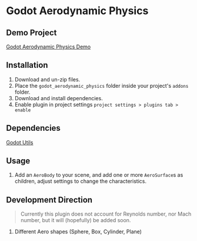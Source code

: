 # Godot Aerodynamic Physics

## Demo Project
[Godot Aerodynamic Physics Demo](https://github.com/addmix/godot-aerodynamic-physics-demo)

## Installation
1. Download and un-zip files.
2. Place the `godot_aerodynamic_physics` folder inside your project's `addons` folder.
3. Download and install dependencies.
4. Enable plugin in project settings `project settings > plugins tab > enable`

## Dependencies
[Godot Utils](https://github.com/addmix/godot_utils)

## Usage
1. Add an `AeroBody` to your scene, and add one or more `AeroSurface`s as children, adjust settings to change the characteristics.

## Development Direction
>Currently this plugin does not account for Reynolds number, nor Mach number, but it will (hopefully) be added soon.
1. Different Aero shapes (Sphere, Box, Cylinder, Plane)
